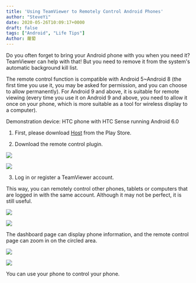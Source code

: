 ```yaml
---
title: 'Using TeamViewer to Remotely Control Android Phones'
author: "SteveYi"
date: 2020-05-26T10:09:17+0000
draft: false
tags: ["Android", "Life Tips"]
Author: 蘿蔔
---
```


Do you often forget to bring your Android phone with you when you need it? 
TeamViewer can help with that! 
But you need to remove it from the system's automatic background kill list.

The remote control function is compatible with Android 5~Android 8 
(the first time you use it, you may be asked for permission, and you can choose to allow permanently). 
For Android 9 and above, it is suitable for remote viewing 
(every time you use it on Android 9 and above, you need to allow it once on your phone, which is more suitable as a tool for wireless display to a computer).

Demonstration device: HTC phone with HTC Sense running Android 6.0

1. First, please download [Host](https://play.google.com/store/apps/details?id=com.teamviewer.host.market&hl=zh-TW) from the Play Store.

2. Download the remote control plugin.

![](https://static-a1.steveyi.net/media/blog/2020052609581036.jpg)

![](https://static-a1.steveyi.net/media/blog/2020052609584328.jpg)

3. Log in or register a TeamViewer account.

This way, you can remotely control other phones, tablets or computers that are logged in with the same account. 
Although it may not be perfect, it is still useful.

![](https://static-a1.steveyi.net/media/blog/2020052610083159.png)

![](https://static-a1.steveyi.net/media/blog/2020052610064765.png)

The dashboard page can display phone information, and the remote control page can zoom in on the circled area.

![](https://blog.steveyi.net/wp-content/uploads/media/blog/2020052609562446.gif)

![](https://static-a1.steveyi.net/media/blog/2020052610054826.png)

You can use your phone to control your phone.
